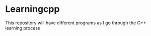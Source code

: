 # Learningcpp
This repository will have different programs as I go through the C++ learning process
